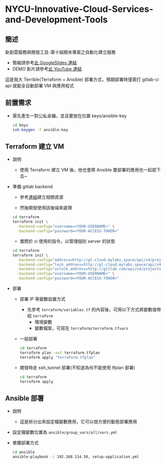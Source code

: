 # NYCU-Innovative-Cloud-Services-and-Development-Tools

## 簡述


新創雲服務與開發工具-第十組期末專案之自動化建立服務

- 簡報請參考[此 GoogleSlides 連結](https://docs.google.com/presentation/d/1uyFppBl51ihw4Xpfx-AOXCwkBkKtBAEVIi7Vdd6mkHU)
- DEMO 影片請參考[此 YouTube 連結](https://youtu.be/wf3kXx77SOI)

這是我大 Terrible(Terraform + Ansible) 部署方式，預期部署時僅需打 gitlab-ci api 就能全自動部署 VM 與應用程式

## 前置需求

- 需先產生一對公私金鑰，並且要放在位置 keys/ansible-key

  ```bash
  cd keys
  ssh-keygen -f ansible-key
  ```

## Terraform 建立 VM

- 說明

  - 使用 Terraform 建立 VM 後，他也會將 Ansible 要部署的應用也一起部下去~

- 準備 gitlab backend

  - 參考[連結](https://docs.gitlab.com/ee/user/infrastructure/iac/terraform_state.html)建立相關資源

  - 然後開發使用該後端來處理

  ```bash
  cd terraform
  terraform init \
    -backend-config="username=<YOUR-USERNAME>" \
    -backend-config="password=<YOUR-ACCESS-TOKEN>"
  ```

  - 實際於 ci 使用的指令，以管理個別 server 的狀態

  ```bash
  cd terraform
  terraform init \
    -backend-config="address=http://gl-cloud.mylabs.space/api/v4/projects/4/terraform/state/${ID}-tfstate" \
    -backend-config="lock_address=http://gl-cloud.mylabs.space/api/v4/projects/4/terraform/state/${ID}-tfstate/lock" \
    -backend-config="unlock_address=http://gitlab.com/api/v4/projects/4/terraform/state/${ID}-tfstate/lock" \
    -backend-config="username=<YOUR-USERNAME>" \
    -backend-config="password=<YOUR-ACCESS-TOKEN>"
  ```

- 部署

  - 部署 IP 等變數設置方式

    - 先參考 `terraform/variables.tf` 的內容後，可用以下方式將變數值帶給 `terraform`
      - 環境變數
      - 變數檔案，可寫在 `terraform/terraform.tfvars`

  - 一般部署

    ```bash
    cd terraform
    terraform plan -out terraform.tfplan
    terraform apply "terraform.tfplan"
    ```

  - 開發時走 ssh_tunnel 部署(不知道為何不能使用 tfplan 部署)

    ```bash
    cd terraform
    terraform apply
    ```

## Ansible 部署

- 說明

  - 這是拆分出來設定檔變數應用，它可以很方便的動態部署應用

- 設定檔變數位置為 `ansible/group_vars/all/vars.yml`
- 單獨部署方式

  ```bash
  cd ansible
  ansible-playbook -i 192.168.114.50, setup-application.yml
  ```
